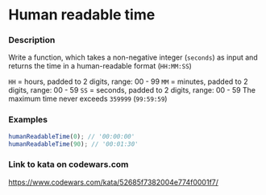 # Human readable time

### Description
Write a function, which takes a non-negative integer (`seconds`) as input and returns the time in a human-readable format (`HH:MM:SS`)

`HH` = hours, padded to 2 digits, range: 00 - 99
`MM` = minutes, padded to 2 digits, range: 00 - 59
`SS` = seconds, padded to 2 digits, range: 00 - 59
The maximum time never exceeds `359999` (`99:59:59`)

### Examples
```javascript
humanReadableTime(0); // '00:00:00'
humanReadableTime(90); // '00:01:30'
```

### Link to kata on codewars.com
https://www.codewars.com/kata/52685f7382004e774f0001f7/
